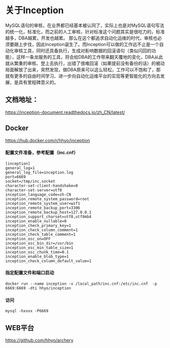 # 关于Inception

MySQL语句的审核，在业界都已经基本被认同了，实际上也是对MySQL语句写法的统一化，标准化，而之前的人工审核，针对标准这个问题其实是很吃力的，标准越多，DBA越累，开发也越累。
那么在这个都追求自动化运维的时代，审核也必须要跟上步伐，因此Inception诞生了。而Inception可以做的工作远不止是一个自动化审核工具，同时还具备执行，生成对影响数据的回滚语句（类似闪回的功能），这样一条龙服务的工具，将会给DBA的工作带来翻天覆地的变化，DBA从此就从繁重的审核、登上去执行，出错了很难回滚（如果提前没有备份的话）的被动局面解放了出来，突然发现，做DBA原来可以这么轻松，工作可以不饱和了，那就有更多的自由时间学习、进一步向自动化运维平台的实现等更智能化的方向去发展，是具有里程碑意义的。

## 文档地址：

https://inception-document.readthedocs.io/zh_CN/latest/

## Docker

https://hub.docker.com/r/hhyo/inception

#### 配置文件准备，参考配置（inc.cnf）
```
[inception]
general_log=1
general_log_file=inception.log
port=6669
socket=/tmp/inc.socket
character-set-client-handshake=0
character-set-server=utf8
inception_language_code=zh-CN
inception_remote_system_password=root
inception_remote_system_user=wzf1
inception_remote_backup_port=3306
inception_remote_backup_host=127.0.0.1
inception_support_charset=utf8,utf8mb4
inception_enable_nullable=0
inception_check_primary_key=1
inception_check_column_comment=1
inception_check_table_comment=1
inception_osc_on=OFF
inception_osc_bin_dir=/usr/bin
inception_osc_min_table_size=1
inception_osc_chunk_time=0.1
inception_enable_blob_type=1
inception_check_column_default_value=1
```
#### 指定配置文件和端口启动
```
docker run --name inception -v /local_path/inc.cnf:/etc/inc.cnf  -p 6669:6669 -dti hhyo/inception
```
#### 访问
```
mysql -hxxxx -P6669
```

## WEB平台

https://github.com/hhyo/archery
